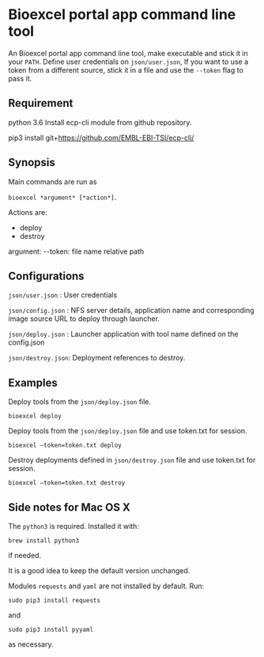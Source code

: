# Bioexcel portal app command line tool
An Bioexcel portal app command line tool, make executable and stick it in your `PATH`.
Define user credentials on `json/user.json`, If you want to use a token from a different source,
stick it in a file and use the `--token` flag to pass it. 

## Requirement 
python 3.6
Install ecp-cli module from github repository.

pip3 install git+https://github.com/EMBL-EBI-TSI/ecp-cli/


## Synopsis
Main commands are run as 

`bioexcel *argument* [*action*]`. 

Actions are: 
 - deploy
 - destroy

 argument: 
  --token: file name relative path

## Configurations

`json/user.json` :  User credentials

`json/config.json` :  NFS server details, application name and corresponding image source URL to deploy through launcher.

`json/deploy.json` :  Launcher application with tool name defined on the config.json

`json/destroy.json`: Deployment references to destroy.

## Examples
Deploy tools from the `json/deploy.json` file.

`bioexcel deploy`

Deploy tools from the `json/deploy.json` file and use token.txt for session.

`bioexcel –token=token.txt deploy`

Destroy deployments defined in `json/destroy.json` file and use token.txt for session.

`bioexcel –token=token.txt destroy`

## Side notes for Mac OS X

The `python3` is required. Installed it with:

`brew install python3`

if needed.  

It is a good idea to keep the default version unchanged.

Modules `requests` and `yaml` are not installed by default. Run:

`sudo pip3 install requests`

and

`sudo pip3 install pyyaml`

as necessary.

